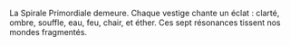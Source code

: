 La Spirale Primordiale demeure.
Chaque vestige chante un éclat :
clarté, ombre, souffle, eau,
feu, chair, et éther.
Ces sept résonances tissent
nos mondes fragmentés.
